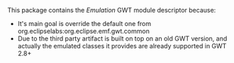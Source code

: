 This package contains the *Emulation* GWT module descriptor because:
- It's main goal is override the default one from org.eclipselabs:org.eclipse.emf.gwt.common
- Due to the third party artifact is built on top on an old GWT version, and actually the emulated classes it provides are already supported in GWT 2.8+
